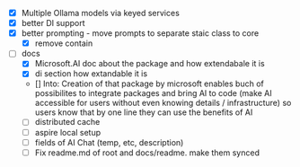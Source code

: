 - [x] Multiple Ollama models via keyed services
- [x] better DI support
- [x] better prompting - move prompts to separate staic class to core
   - [x] remove contain
- [ ] docs
  - [x] Microsoft.AI doc about the package and how extendabale it is
  - [x] di section how extandable it is 
  - [] Into: Creation of that package by microsoft enables buch of possibilites to integrate packages and bring AI to code (make AI accessible for users without even knowing details / infrastructure)
    so users know that by one line they can use the benefits of AI
  - [ ] distributed cache
  - [ ] aspire local setup
  - [ ] fields of AI Chat (temp, etc, description)
  - [ ] Fix readme.md of root and docs/readme. make them synced

